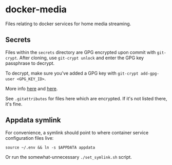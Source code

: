 # docker-media
Files relating to docker services for home media streaming.

## Secrets
Files within the `secrets` directory are GPG encrypted upon commit with `git-crypt`.
After cloning, use `git-crypt unlock` and enter the GPG key passphrase to decrypt.

To decrypt, make sure you've added a GPG key with `git-crypt add-gpg-user <GPG_KEY_ID>`.

More info [here](https://www.guyrking.com/2018/09/22/encrypt-files-with-git-crypt.html) and
[here](https://dev.to/heroku/how-to-manage-your-secrets-with-git-crypt-56ih).

See `.gitattributes` for files here which are encrypted.  If it's not listed there,
it's fine.

## Appdata symlink
For convenience, a symlink should point to where container service configuration files live:

`source ~/.env && ln -s $APPDATA appdata`

Or run the somewhat-unnecessary `./set_symlink.sh` script.
